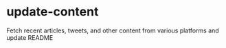 # update-content
Fetch recent articles, tweets, and other content from various platforms and update README
